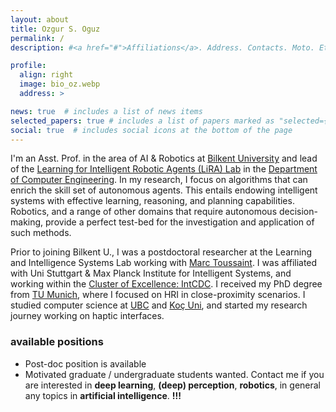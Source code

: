 ```yaml
---
layout: about
title: Ozgur S. Oguz
permalink: /
description: #<a href="#">Affiliations</a>. Address. Contacts. Moto. Etc.

profile:
  align: right
  image: bio_oz.webp
  address: >

news: true  # includes a list of news items
selected_papers: true # includes a list of papers marked as "selected={true}"
social: true  # includes social icons at the bottom of the page
---
```


I'm an Asst. Prof. in the area of AI & Robotics at [Bilkent University](https://w3.bilkent.edu.tr/bilkent/) and lead of the [Learning for Intelligent Robotic Agents (LiRA) Lab](lira-lab.github.io) in the [Department of Computer Engineering](https://w3.cs.bilkent.edu.tr/en/).
In my research, I focus on algorithms that can enrich the skill set of autonomous agents. 
This entails endowing intelligent systems with effective learning, reasoning, and planning capabilities. <!-- , and manipulation .  -->
Robotics, and a range of other domains that require autonomous decision-making, provide a perfect test-bed for the investigation and application of such methods.
<!-- enable autonomous agent to  task and motion planning in robotics, and learning and reasoning for intelligent systems.  -->

Prior to joining Bilkent U., I was a postdoctoral researcher at the Learning and Intelligence Systems Lab working with [Marc Toussaint](https://www.user.tu-berlin.de//mtoussai//). I was affiliated with Uni Stuttgart & Max Planck Institute for Intelligent Systems, and working within the [Cluster of Excellence: IntCDC](https://www.intcdc.uni-stuttgart.de/). I received my PhD degree from [TU Munich](https://www.ei.tum.de/en/lsr/home/), where I focused on HRI in close-proximity scenarios. I studied computer science at [UBC](https://www.cs.ubc.ca/) and [Koç Uni](https://rml.ku.edu.tr/), and started my research journey working on haptic interfaces.

### available positions
- Post-doc position is available
- Motivated graduate / undergraduate students wanted. Contact me if you are interested in **deep learning**, **(deep) perception**, **robotics**, in general any topics in **artificial intelligence**. **!!!**